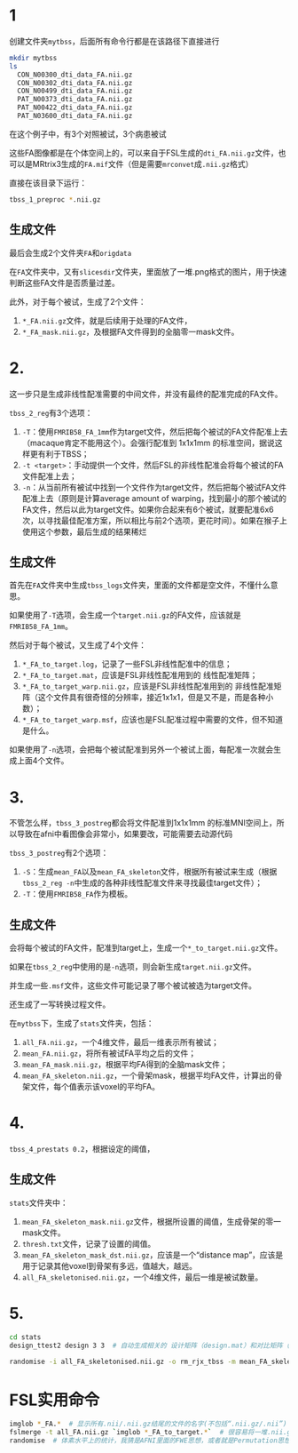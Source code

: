# 1

创建文件夹`mytbss`，后面所有命令行都是在该路径下直接进行

```bash
mkdir mytbss
ls
  CON_N00300_dti_data_FA.nii.gz
  CON_N00302_dti_data_FA.nii.gz
  CON_N00499_dti_data_FA.nii.gz
  PAT_N00373_dti_data_FA.nii.gz
  PAT_N00422_dti_data_FA.nii.gz
  PAT_N03600_dti_data_FA.nii.gz
```

在这个例子中，有3个对照被试，3个病患被试

这些FA图像都是在个体空间上的，可以来自于FSL生成的`dti_FA.nii.gz`文件，也可以是MRtrix3生成的`FA.mif`文件（但是需要`mrconvet`成`.nii.gz`格式）

直接在该目录下运行：

```bash
tbss_1_preproc *.nii.gz
```

## 生成文件

最后会生成2个文件夹`FA`和`origdata`

在`FA`文件夹中，又有`slicesdir`文件夹，里面放了一堆.png格式的图片，用于快速判断这些FA文件是否质量过差。

此外，对于每个被试，生成了2个文件：

1. `*_FA.nii.gz`文件，就是后续用于处理的FA文件，
2. `*_FA_mask.nii.gz`，及根据FA文件得到的全脑零一mask文件。



# 2. 

这一步只是生成非线性配准需要的中间文件，并没有最终的配准完成的FA文件。

`tbss_2_reg`有3个选项：

1. `-T`：使用`FMRIB58_FA_1mm`作为target文件，然后把每个被试的FA文件配准上去（macaque肯定不能用这个）。会强行配准到 1x1x1mm 的标准空间，据说这样更有利于TBSS；
2. `-t <target>`：手动提供一个文件，然后FSL的非线性配准会将每个被试的FA文件配准上去；
3. `-n`：从当前所有被试中找到一个文件作为target文件，然后把每个被试FA文件配准上去（原则是计算average amount of warping，找到最小的那个被试的FA文件，然后以此为target文件。如果你合起来有6个被试，就要配准6x6次，以寻找最佳配准方案，所以相比与前2个选项，更花时间）。如果在猴子上使用这个参数，最后生成的结果稀烂

## 生成文件

首先在`FA`文件夹中生成`tbss_logs`文件夹，里面的文件都是空文件，不懂什么意思。

如果使用了`-T`选项，会生成一个`target.nii.gz`的FA文件，应该就是`FMRIB58_FA_1mm`。

然后对于每个被试，又生成了4个文件：

1. `*_FA_to_target.log`，记录了一些FSL非线性配准中的信息；
2. `*_FA_to_target.mat`，应该是FSL非线性配准用到的 线性配准矩阵；
3. `*_FA_to_target_warp.nii.gz`，应该是FSL非线性配准用到的 非线性配准矩阵（这个文件具有很奇怪的分辨率，接近1x1x1，但是又不是，而是各种小数）；
4. `*_FA_to_target_warp.msf`，应该也是FSL配准过程中需要的文件，但不知道是什么。

如果使用了`-n`选项，会把每个被试配准到另外一个被试上面，每配准一次就会生成上面4个文件。



# 3. 

不管怎么样，`tbss_3_postreg`都会将文件配准到1x1x1mm 的标准MNI空间上，所以导致在afni中看图像会非常小，如果要改，可能需要去动源代码

`tbss_3_postreg`有2个选项：

1. `-S`：生成`mean_FA`以及`mean_FA_skeleton`文件，根据所有被试来生成（根据`tbss_2_reg -n`中生成的各种非线性配准文件来寻找最佳target文件）；
2. `-T`：使用`FMRIB58_FA`作为模板。

## 生成文件

会将每个被试的FA文件，配准到target上，生成一个`*_to_target.nii.gz`文件。

如果在`tbss_2_reg`中使用的是`-n`选项，则会新生成`target.nii.gz`文件。

并生成一些`.msf`文件，这些文件可能记录了哪个被试被选为target文件。

还生成了一写转换过程文件。

在`mytbss`下，生成了`stats`文件夹，包括：

1. `all_FA.nii.gz`，一个4维文件，最后一维表示所有被试；
2. `mean_FA.nii.gz`，将所有被试FA平均之后的文件；
3. `mean_FA_mask.nii.gz`，根据平均FA得到的全脑mask文件；
4. `mean_FA_skeleton.nii.gz`，一个骨架mask，根据平均FA文件，计算出的骨架文件，每个值表示该voxel的平均FA。



# 4.

`tbss_4_prestats 0.2`，根据设定的阈值，

## 生成文件

`stats`文件夹中：

1. `mean_FA_skeleton_mask.nii.gz`文件，根据所设置的阈值，生成骨架的零一mask文件。
2. `thresh.txt`文件，记录了设置的阈值。
3. `mean_FA_skeleton_mask_dst.nii.gz`，应该是一个“distance map”，应该是用于记录其他voxel到骨架有多远，值越大，越远。
4. `all_FA_skeletonised.nii.gz`，一个4维文件，最后一维是被试数量。



# 5.

```bash
cd stats
design_ttest2 design 3 3  # 自动生成相关的 设计矩阵（design.mat）和对比矩阵（design.con）

randomise -i all_FA_skeletonised.nii.gz -o rm_rjx_tbss -m mean_FA_skeleton_mask.nii.gz -d design.mat -t design.con -n 500 --T2

```




# FSL实用命令

```bash
imglob *_FA.*  # 显示所有.nii/.nii.gz结尾的文件的名字(不包括“.nii.gz/.nii”)
fslmerge -t all_FA.nii.gz `imglob *_FA_to_target.*`  # 很容易将一堆.nii.gz文件沿着第四维组合起来
randomise  # 体素水平上的统计，我猜是AFNI里面的FWE思想，或者就是Permutation思想

```

